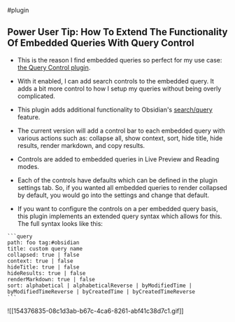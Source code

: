 #plugin 

## Power User Tip: How To Extend The Functionality Of Embedded Queries With Query Control

- This is the reason I find embedded queries so perfect for my use case: [the Query Control plugin](https://github.com/nothingislost/obsidian-query-control).

- With it enabled, I can add search controls to the embedded query. It adds a bit more control to how I setup my queries without being overly complicated.

- This plugin adds additional functionality to Obsidian's [search/query](https://help.obsidian.md/Plugins/Search) feature.
- The current version will add a control bar to each embedded query with various actions such as: collapse all, show context, sort, hide title, hide results, render markdown, and copy results.

- Controls are added to embedded queries in Live Preview and Reading modes.

- Each of the controls have defaults which can be defined in the plugin settings tab. So, if you wanted all embedded queries to render collapsed by default, you would go into the settings and change that default.

- If you want to configure the controls on a per embedded query basis, this plugin implements an extended query syntax which allows for this. The full syntax looks like this:


````
```query
path: foo tag:#obsidian
title: custom query name
collapsed: true | false
context: true | false
hideTitle: true | false
hideResults: true | false
renderMarkdown: true | false
sort: alphabetical | alphabeticalReverse | byModifiedTime | byModifiedTimeReverse | byCreatedTime | byCreatedTimeReverse
```
````

![[154376835-08c1d3ab-b67c-4ca6-8261-abf41c38d7c1.gif]]
